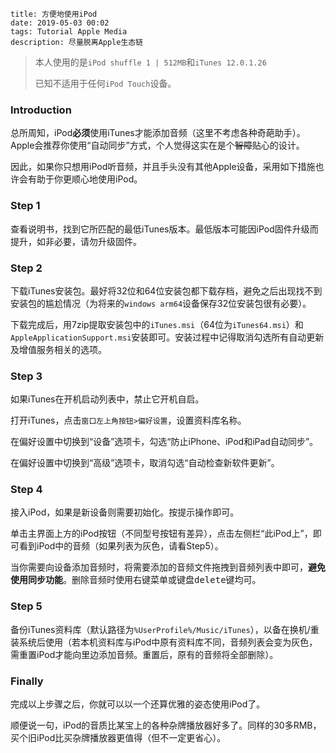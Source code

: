 ```
title: 方便地使用iPod
date: 2019-05-03 00:02
tags: Tutorial Apple Media
description: 尽量脱离Apple生态链
```

> 本人使用的是`iPod shuffle 1 | 512MB`和`iTunes 12.0.1.26`
>
> 已知不适用于任何`iPod Touch`设备。

### Introduction

总所周知，iPod**必须**使用iTunes才能添加音频（这里不考虑各种奇葩助手）。Apple会推荐你使用“自动同步”方式，个人觉得这实在是个<del>智障</del>贴心的设计。

因此，如果你只想用iPod听音频，并且手头没有其他Apple设备，采用如下措施也许会有助于你更顺心地使用iPod。

### Step 1

查看说明书，找到它所匹配的最低iTunes版本。最低版本可能因iPod固件升级而提升，如非必要，请勿升级固件。

### Step 2

下载iTunes安装包。最好将32位和64位安装包都下载存档，避免之后出现找不到安装包的尴尬情况（为将来的`windows arm64`设备保存32位安装包很有必要）。

下载完成后，用7zip提取安装包中的`iTunes.msi`（64位为`iTunes64.msi`）和`AppleApplicationSupport.msi`安装即可。安装过程中记得取消勾选所有自动更新及增值服务相关的选项。

### Step 3

如果iTunes在开机启动列表中，禁止它开机自启。

打开iTunes，点击`窗口左上角按钮>偏好设置`，设置资料库名称。

在偏好设置中切换到“设备”选项卡，勾选“防止iPhone、iPod和iPad自动同步”。

在偏好设置中切换到“高级”选项卡，取消勾选“自动检查新软件更新”。

### Step 4

接入iPod，如果是新设备则需要初始化。按提示操作即可。

单击主界面上方的iPod按钮（不同型号按钮有差异），点击左侧栏“此iPod上”，即可看到iPod中的音频（如果列表为灰色，请看Step5）。

当你需要向设备添加音频时，将需要添加的音频文件拖拽到音频列表中即可，**避免使用同步功能**。删除音频时使用右键菜单或键盘<kbd>delete</kbd>键均可。

### Step 5

备份iTunes资料库（默认路径为`%UserProfile%/Music/iTunes`），以备在换机/重装系统后使用（若本机资料库与iPod中原有资料库不同，音频列表会变为灰色，需重置iPod才能向里边添加音频。重置后，原有的音频将全部删除）。

### Finally

完成以上步骤之后，你就可以以一个还算优雅的姿态使用iPod了。

顺便说一句，iPod的音质比某宝上的各种杂牌播放器好多了。同样的30多RMB，买个旧iPod比买杂牌播放器更值得（但不一定更省心）。

